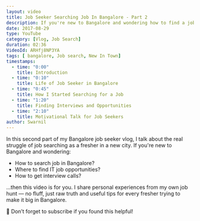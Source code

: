 ```yaml
---
layout: video
title: Job Seeker Searching Job In Bangalore - Part 2
description: If you're new to Bangalore and wondering how to find a job in IT, this video will help! I share how I started my job search journey in Bangalore as a fresher. Real experiences, practical tips, and motivation for job seekers in the city.
date: 2017-08-29
type: YouTube
category: [Vlog, Job Search]
duration: 02:36
VideoId: ARHfj8NP3YA
tags: [ bangalore, Job search, New In Town]
timestamps:
  - time: "0:00"
    title: Introduction
  - time: "0:10"
    title: Life of Job Seeker in Bangalore
  - time: "0:45"
    title: How I Started Searching for a Job
  - time: "1:20"
    title: Finding Interviews and Opportunities
  - time: "2:10"
    title: Motivational Talk for Job Seekers
author: Swarnil
---
```


In this second part of my Bangalore job seeker vlog, I talk about the real struggle of job searching as a fresher in a new city. If you're new to Bangalore and wondering:

- How to search job in Bangalore?
- Where to find IT job opportunities?
- How to get interview calls?

...then this video is for you. I share personal experiences from my own job hunt — no fluff, just raw truth and useful tips for every fresher trying to make it big in Bangalore.

🔔 Don’t forget to subscribe if you found this helpful!
